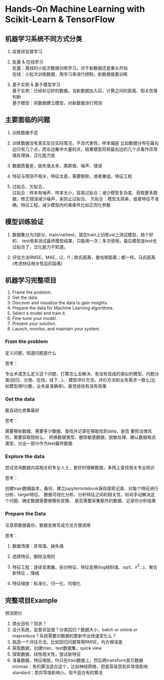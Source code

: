 ﻿# Hands-On Machine Learning with Scikit-Learn & TensorFlow

## 机器学习系统不同方式分类

1. 监督非监督学习  

2. 批量 & 在线学习  
批量：离线的小批次数据训练学习，对于新数据还是重头开始  
在线：小批次训练数据，用学习率进行控制，新数据接着训练    

3. 基于实例 & 基于模型学习  
基于实例：已经标记好的数据，当新数据加入后，计算之间的距离、相关性等判断  
基于模型：将数据建立模型，对新数据进行预测

## 主要面临的问题  

1. 训练数据不足  

2. 训练数据没有真实反应实际情况，不具代表性，样本偏差
比如数据分布在最右边只有几个点，而左边集中大量的点，结果模型将把最右边的几个点看作异常值处理掉，泛化能力低  

3. 数据质量差，缺失值太多、离群值、噪声、错误

4. 特征与预测不相关，特征太差，需要剔除，或者重组，特征工程   

5. 过拟合、欠拟合，  
过拟合：样本有噪声、样本太小，容易过拟合；减少模型复杂度、获取更多数据，修正错误减少噪声，来防止过拟合。 
欠拟合：模型太简单，或者特征不准确，特征工程，减少模型内约束条件比如正则化参数  



## 模型训练验证

1. 数据集分为3部分，train/val/test，就在train上训练val上测试模型，挑个好的，
test用来测试最终模型结果，只能用一次；多次使用，最后模型连test也过拟合了，泛化能力不知道。  

2. 评估方法RMSE、MAE，l2，l1；欧氏距离，曼哈顿距离；都一样。马氏距离(考虑特征相关性后的距离)


## 机器学习完整项目

1. Frame the problem.  
2. Get the data.  
3. Discover and visualize the data to gain insights.  
4. Prepare the data for Machine Learning algorithms.  
5. Select a model and train it.  
6. Fine-tune your model.  
7. Present your solution.  
8. Launch, monitor, and maintain your system.  

### Fram the problem
定义问题，知道问题是什么  

思考：  

专业术语怎么定义这个问题、打算怎么去解决、有没有现成的类似的模型、问题分类(回归、分类、在线、线下...)、
模型评价方法、评价方法和业务需求一致么(比如模型用f分数，业务是准确率)、直觉经验有没有效果

### Get the data
能自动化收集最好   

思考：  

需要哪些数据、需要多少数据、查找并记录在哪能找到data、是否 要担法律风险，需要获取授权么、
转换数据类型、删除敏感数据，脱敏处理、确认数据格式类型、分出一部分作为test最终数据

### Explore the data
尝试咨询数据内容相关的专业人士，更好的理解数据，多网上查找相关专业知识  

思考：  

创建train数据副本，备份、建立jupyternotebook保存探索记录、对每个特征进行分析、target特征、
数据可视化分析、分析特征之间的相关性、如何手动解决这个问题、确定数据需要做哪些变换、
是否需要采集额外的数据、记录你分析结果

### Prepare the Data
注意原数据备份，数据变换写成方法方便调用  

思考：  

1. 数据清理：异常值、缺失值  

2. 选择特征，删除没用的  

3. 特征工程：连续变离散、拆分特征、特征变换(log倾斜值、sqrt、$x^2$...)、聚合新特征 、降维 

3. 特征缩放：标准化、归一化、均值化

## 完整项目Example
预测房价

1. 商业目标？现状？  
2. 设计系统，监督非监督？分类回归？数据大小，batch or online or mapreduce？系统需要对数据的更新作出快速变化么？  
3. 挑选一个评估方法，比如回归问题常用RMSE，均方根误差
4. 获取数据，创建trian、test数据集，quick view    
5. 探索数据，线性相关性，尝试新特征  
6. 准备数据，特征缩放，fit只在train数据上，然后再transform其它数据    
minmax：有的算法适合这个，比如神经网络，但是容易受到异常值影响  
standard：受异常值影响小，但不适合有的算法